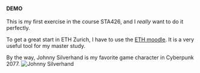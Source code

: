 #### DEMO

This is my first exercise in the course STA426, and I *really* want to do it perfectly.

To get a great start in ETH Zurich, I have to use the [ETH moodle](https://moodle-app2.let.ethz.ch/my/). It is a very useful tool for my master study.

By the way, Johnny Silverhand is my favorite game character in Cyberpunk 2077.
![Johnny Silverhand](https://assetsio.reedpopcdn.com/cyberpunk-2077-b_9m6rmH5.jpg?width=1200&height=1200&fit=crop&quality=100&format=png&enable=upscale&auto=webp)
